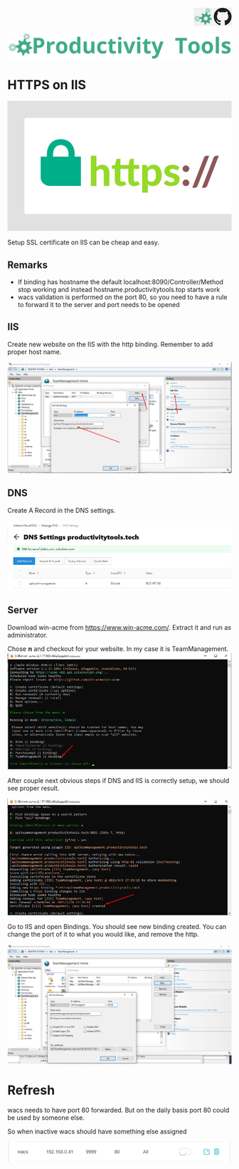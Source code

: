 
<!--Category:Article--> 
 <p align="right">
    <a href="http://productivitytools.tech/send-rocket-into-space-in-parts-how-to-estimate-large-projects/"><img src="Images/Header/ProductivityTools_green_40px_2.png" /><a> 
    <a href="https://github.com/pwujczyk/ProductivityTools.Articles"><img src="Images/Header/Github_border_40px.png" /></a>
</p>
<p align="center">
    <a href="http://productivitytools.tech/">
        <img src='Images/Header/LogoTitle_green_500px.png' />
    </a>
</p>

# HTTPS on IIS

<!--og-image-->
![](Images/https.png)

Setup SSL certificate on IIS can be cheap and easy. 

<!--more-->

## Remarks
- If binding has hostname the default localhost:8090/Controller/Method stop working and instead hostname.productivitytools.top starts work
- wacs validation is performed on the port 80, so you need to have a rule to forward it to the server and port needs to be opened

## IIS
Create new website on the IIS with the http binding. Remember to add proper host name.

![IIS](Images/IIS.png)

## DNS

Create A Record in the DNS settings.

![DNS](Images/Dns.png)

## Server

Download win-acme from https://www.win-acme.com/. Extract it and run as administrator.

Chose **n** and checkout for your website. In my case it is TeamManagement.
![Binding](Images/WacsBinding.png)

After couple next obvious steps if DNS and IIS is correctly setup, we should see proper result.

![WACS](Images/CertificateCreated.png)

Go to IIS and open Bindings. You should see new binding created. You can change the port of it to what you would like, and remove the http.

![PortChange](Images/PortChange.png)


# Refresh

wacs needs to have port 80 forwarded. But on the daily basis port 80 could be used by someone else.

So when inactive wacs should have something else assigned

![](Images/20241103074346.png)